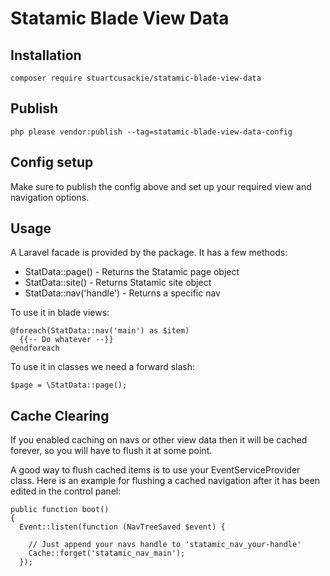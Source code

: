 # Statamic Blade View Data

## Installation

```
composer require stuartcusackie/statamic-blade-view-data
```

## Publish

```
php please vendor:publish --tag=statamic-blade-view-data-config
```


## Config setup

Make sure to publish the config above and set up your required view and navigation options.


## Usage

A Laravel facade is provided by the package. It has a few methods:  
- StatData::page() - Returns the Statamic page object
- StatData::site() - Returns Statamic site object
- StatData::nav('handle') - Returns a specific nav

To use it in blade views:

```
@foreach(StatData::nav('main') as $item)
  {{-- Do whatever --}}
@endforeach
```

To use it in classes we need a forward slash:

```
$page = \StatData::page();
```


## Cache Clearing

If you enabled caching on navs or other view data then it will be cached forever, so you will have to flush it at some point.

A good way to flush cached items is to use your EventServiceProvider class. Here is an example for flushing a cached navigation
after it has been edited in the control panel:

```
public function boot()
{
  Event::listen(function (NavTreeSaved $event) {

    // Just append your navs handle to 'statamic_nav_your-handle'
    Cache::forget('statamic_nav_main');
  });
```